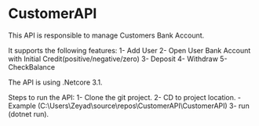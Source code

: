 # CustomerAPI

This API is responsible to manage Customers Bank Account.

It supports the following features:
  1- Add User
  2- Open User Bank Account with Initial Credit(positive/negative/zero)
  3- Deposit
  4- Withdraw
  5- CheckBalance
  
  
  The API is using .Netcore 3.1.
  
  Steps to run the API:
  1- Clone the git project.
  2- CD to project location. - Example (C:\Users\Zeyad\source\repos\CustomerAPI\CustomerAPI)
  3- run (dotnet run).
